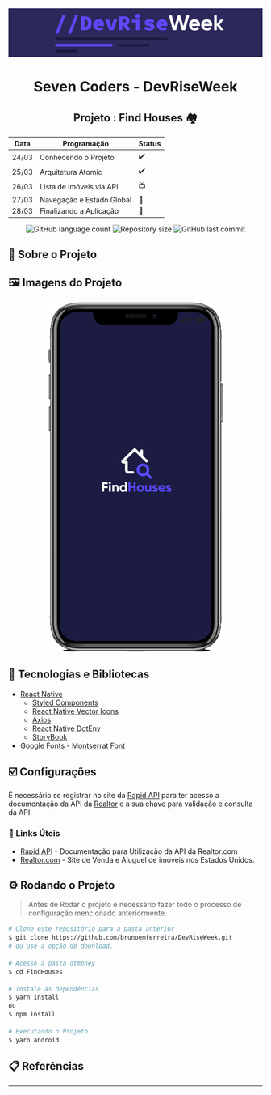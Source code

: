 <!-- Logotipo -->
<div align="center">
   <img src="./Assets/logo.png"/>
</div>

<!-- Title -->
<h1 align="center">Seven Coders - DevRiseWeek</h1>

<!-- Subtitle -->
<h2 align="center"> Projeto : Find Houses 🏘️ </h2>

| Data  | Programação               | Status |
| ----- | ------------------------- | ------ |
| 24/03 | Conhecendo o Projeto      | ✔️      |
| 25/03 | Arquitetura Atomic        | ✔️      |
| 26/03 | Lista de Imóveis via API  | 📺      |
| 27/03 | Navegação e Estado Global | 🚧      |
| 28/03 | Finalizando a Aplicação   | 🚧      |


<!-- Badges -->
<p align="center">
  <img alt="GitHub language count" src="https://img.shields.io/github/languages/count/brunoemferreira/DevRiseWeek?color=%2304D361?style=flat-square">
  <img alt="Repository size" src="https://img.shields.io/github/repo-size/brunoemferreira/DevRiseWeek?style=flat-square">
  <img alt="GitHub last commit" src="https://img.shields.io/github/last-commit/brunoemferreira/DevRiseWeek?style=flat-square">
</p>

<!-- Sobre o Projeto -->
## 🚀 Sobre o Projeto

## 🖼️ Imagens do Projeto

<div align="center">
   <img src="./Assets/SplashScreen.png"/>
</div>

## 🧰 Tecnologias e Bibliotecas
* [React Native](https://reactnative.dev/)
  * [Styled Components]()
  * [React Native Vector Icons]()
  * [Axios]()
  * [React Native DotEnv]()
  * [StoryBook]()
* [Google Fonts - Montserrat Font]()

## ☑️ Configurações
É necessário se registrar no site da [Rapid API](https://rapidapi.com/) para ter acesso a documentação da API da [Realtor](https://www.realtor.com/) e a sua chave para validação e consulta da API.

### 🔗 Links Úteis
* [Rapid API](https://rapidapi.com/) - Documentação para Utilização da API da Realtor.com 
* [Realtor.com](https://www.realtor.com/) - Site de Venda e Aluguel de imóveis nos Estados Unidos.


## ⚙️ Rodando o Projeto
> Antes de Rodar o projeto é necessário fazer todo o processo de configuração mencionado anteriormente.
```bash
# Clone este repositório para a pasta anterior
$ git clone https://github.com/brunoemferreira/DevRiseWeek.git
# ou use a opção de download.

# Acesse a pasta dtmoney
$ cd FindHouses

# Instale as dependências
$ yarn install
ou
$ npm install

# Executando o Projeto
$ yarn android 

```
## 📋 Referências


---